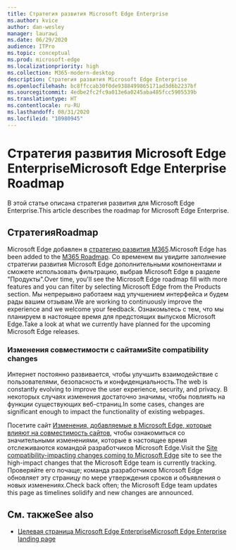 ```yaml
---
title: Стратегия развития Microsoft Edge Enterprise
ms.author: kvice
author: dan-wesley
manager: laurawi
ms.date: 06/29/2020
audience: ITPro
ms.topic: conceptual
ms.prod: microsoft-edge
ms.localizationpriority: high
ms.collection: M365-modern-desktop
description: Стратегия развития Microsoft Edge Enterprise
ms.openlocfilehash: bc8ffccab30f0de9388499865171ad3d6b2237bf
ms.sourcegitcommit: 4edbe2fc2fc9a013e6a0245aba485fcc5905539b
ms.translationtype: HT
ms.contentlocale: ru-RU
ms.lasthandoff: 08/31/2020
ms.locfileid: "10980945"
---
```

# <span data-ttu-id="e951f-103">Стратегия развития Microsoft Edge Enterprise</span><span class="sxs-lookup"><span data-stu-id="e951f-103">Microsoft Edge Enterprise Roadmap</span></span>

<span data-ttu-id="e951f-104">В этой статье описана стратегия развития для Microsoft Edge Enterprise.</span><span class="sxs-lookup"><span data-stu-id="e951f-104">This article describes the roadmap for Microsoft Edge Enterprise.</span></span>

## <span data-ttu-id="e951f-105">Стратегия</span><span class="sxs-lookup"><span data-stu-id="e951f-105">Roadmap</span></span>

<span data-ttu-id="e951f-106">Microsoft Edge добавлен в [стратегию развития M365](https://www.microsoft.com/microsoft-365/roadmap?filters=&searchterms=Microsoft%2CEdge).</span><span class="sxs-lookup"><span data-stu-id="e951f-106">Microsoft Edge has been added to the [M365 Roadmap](https://www.microsoft.com/microsoft-365/roadmap?filters=&searchterms=Microsoft%2CEdge).</span></span> <span data-ttu-id="e951f-107">Со временем вы увидите заполнение стратегии развития Microsoft Edge дополнительными компонентами и сможете использовать фильтрацию, выбрав Microsoft Edge в разделе "Продукты".</span><span class="sxs-lookup"><span data-stu-id="e951f-107">Over time, you'll see the Microsoft Edge roadmap fill with more features and you can filter by selecting Microsoft Edge from the Products section.</span></span> <span data-ttu-id="e951f-108">Мы непрерывно работаем над улучшением интерфейса и будем рады вашим отзывам.</span><span class="sxs-lookup"><span data-stu-id="e951f-108">We are working to continuously improve the experience and we welcome your feedback.</span></span> <span data-ttu-id="e951f-109">Ознакомьтесь с тем, что мы планируем в настоящее время для предстоящих выпусков Microsoft Edge.</span><span class="sxs-lookup"><span data-stu-id="e951f-109">Take a look at what we currently have planned for the upcoming Microsoft Edge releases.</span></span> 

### <span data-ttu-id="e951f-110">Изменения совместимости с сайтами</span><span class="sxs-lookup"><span data-stu-id="e951f-110">Site compatibility changes</span></span>

<span data-ttu-id="e951f-111">Интернет постоянно развивается, чтобы улучшить взаимодействие с пользователями, безопасность и конфиденциальность.</span><span class="sxs-lookup"><span data-stu-id="e951f-111">The web is constantly evolving to improve the user experience, security, and privacy.</span></span> <span data-ttu-id="e951f-112">В некоторых случаях изменения достаточно значимы, чтобы повлиять на функции существующих веб-страниц.</span><span class="sxs-lookup"><span data-stu-id="e951f-112">In some cases, changes are significant enough to impact the functionality of existing webpages.</span></span>

<span data-ttu-id="e951f-113">Посетите сайт [Изменения, добавляемые в Microsoft Edge, которые влияют на совместимость сайтов](https://docs.microsoft.com/microsoft-edge/web-platform/site-impacting-changes), чтобы ознакомиться со значительными изменениями, которые в настоящее время отслеживаются командой разработчиков Microsoft Edge.</span><span class="sxs-lookup"><span data-stu-id="e951f-113">Visit the [Site compatibility-impacting changes coming to Microsoft Edge](https://docs.microsoft.com/microsoft-edge/web-platform/site-impacting-changes) site to see the high-impact changes that the Microsoft Edge team is currently tracking.</span></span> <span data-ttu-id="e951f-114">Проверяйте его почаще; команда разработчиков Microsoft Edge обновляет эту страницу по мере утверждения сроков и объявления о новых изменениях.</span><span class="sxs-lookup"><span data-stu-id="e951f-114">Check back often; the Microsoft Edge team updates this page as timelines solidify and new changes are announced.</span></span>

## <span data-ttu-id="e951f-115">См. также</span><span class="sxs-lookup"><span data-stu-id="e951f-115">See also</span></span>

- [<span data-ttu-id="e951f-116">Целевая страница Microsoft Edge Enterprise</span><span class="sxs-lookup"><span data-stu-id="e951f-116">Microsoft Edge Enterprise landing page</span></span>](https://aka.ms/EdgeEnterprise)
